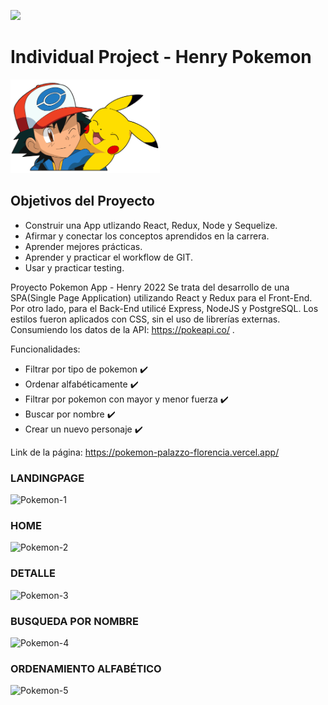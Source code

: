 <p align='left'>
    <img src='https://static.wixstatic.com/media/85087f_0d84cbeaeb824fca8f7ff18d7c9eaafd~mv2.png/v1/fill/w_160,h_30,al_c,q_85,usm_0.66_1.00_0.01/Logo_completo_Color_1PNG.webp' </img>
</p>

# Individual Project - Henry Pokemon

<p align="left">
  <img height="150" src="./pokemon.png" />
</p>

## Objetivos del Proyecto

- Construir una App utlizando React, Redux, Node y Sequelize.
- Afirmar y conectar los conceptos aprendidos en la carrera.
- Aprender mejores prácticas.
- Aprender y practicar el workflow de GIT.
- Usar y practicar testing.




Proyecto Pokemon App - Henry 2022
Se trata del desarrollo de una SPA(Single Page Application) utilizando React y Redux para el Front-End.
Por otro lado, para el Back-End utilicé Express, NodeJS y PostgreSQL.
Los estilos fueron aplicados con CSS, sin el uso de librerías externas.
Consumiendo los datos de la API: https://pokeapi.co/ .

Funcionalidades: </br>
- Filtrar por tipo de pokemon ✔️</br>
- Ordenar alfabéticamente ✔️</br>
- Filtrar por pokemon con mayor y menor fuerza ✔️</br>
- Buscar por nombre ✔️</br>
- Crear un nuevo personaje ✔️</br>

Link de la página: https://pokemon-palazzo-florencia.vercel.app/




### LANDINGPAGE
![Pokemon-1](https://user-images.githubusercontent.com/88751880/174872062-368f6e08-55c9-447f-acdd-aa3256331a9f.JPG)
### HOME
![Pokemon-2](https://user-images.githubusercontent.com/88751880/174872100-c1bec8a3-9b8b-4b39-9b69-60e4e9cb4b64.JPG)

### DETALLE
![Pokemon-3](https://user-images.githubusercontent.com/88751880/174872131-fb260c77-580f-4595-b548-df97099545f3.JPG)
### BUSQUEDA POR NOMBRE
![Pokemon-4](https://user-images.githubusercontent.com/88751880/174872142-c1642cf1-4b6d-4b7e-b012-1896f92b0a6b.JPG)
### ORDENAMIENTO ALFABÉTICO
![Pokemon-5](https://user-images.githubusercontent.com/88751880/174872154-0ea123cf-d924-42a0-b32f-c9f809dd57ed.JPG)


